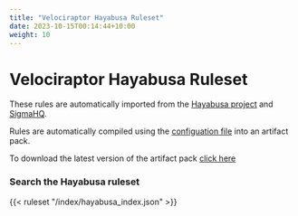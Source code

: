 ```yaml
---
title: "Velociraptor Hayabusa Ruleset"
date: 2023-10-15T00:14:44+10:00
weight: 10
---
```


# Velociraptor Hayabusa Ruleset

These rules are automatically imported from the [Hayabusa
project](https://github.com/Yamato-Security/hayabusa) and
[SigmaHQ](https://github.com/SigmaHQ/sigma).

Rules are automatically compiled using the [configuation
file](https://github.com/Velocidex/velociraptor-sigma-rules/blob/master/config/windows_hayabusa_rules.yaml)
into an artifact pack.

To download the latest version of the artifact pack [click
here](https://sigma.velocidex.com/Velociraptor-Hayabusa-Rules.zip)

### Search the Hayabusa ruleset

{{< ruleset "/index/hayabusa_index.json" >}}
